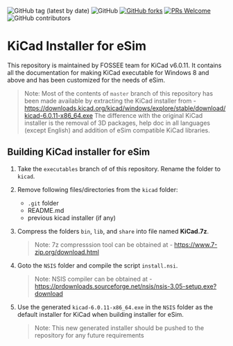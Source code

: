 ![GitHub tag (latest by date)](https://img.shields.io/github/v/tag/fossee/KiCad-eSim?color=blueviolet)
![GitHub](https://img.shields.io/github/license/fossee/esim?color=blue)
[![GitHub forks](https://img.shields.io/github/forks/fossee/KiCad-eSim)](https://github.com/fossee/KiCad-eSim/network)
[![PRs Welcome](https://img.shields.io/badge/PRs-welcome-brightgreen.svg?style=flat)](https://github.com/fossee/KiCad-eSim)
![GitHub contributors](https://img.shields.io/github/contributors/fossee/KiCad-eSim)

KiCad Installer for eSim
====

This repository is maintained by FOSSEE team for KiCad v6.0.11. It contains all the documentation for making KiCad executable for Windows 8 and above and has been customized for the needs of eSim.

> Note: Most of the contents of `master` branch of this repository has been made available by extracting the KiCad installer from - https://downloads.kicad.org/kicad/windows/explore/stable/download/kicad-6.0.11-x86_64.exe
> The difference with the original KiCad installer is the removal of 3D packages, help doc in all languages (except English) and addition of eSim compatible KiCad libraries.


## Building KiCad installer for eSim

1. Take the `executables` branch of of this repository. Rename the folder to `kicad`.

2. Remove following files/directories from the `kicad` folder:
	- `.git` folder
	- README.md
    - previous kicad installer (if any)

3. Compress the folders `bin`, `lib`, and `share` into file named **KiCad.7z**.

    > Note: 7z compresssion tool can be obtained at - https://www.7-zip.org/download.html

3. Goto the `NSIS` folder and compile the script `install.nsi`.

    > Note: NSIS compiler can be obtained at - https://prdownloads.sourceforge.net/nsis/nsis-3.05-setup.exe?download

4. Use the generated `kicad-6.0.11-x86_64.exe` in the `NSIS` folder as the default installer for KiCad when building installer for eSim.

    > Note: This new generated installer should be pushed to the repository for any future requirements
